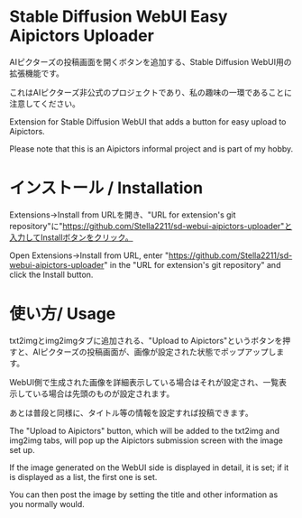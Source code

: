 # Stable Diffusion WebUI Easy Aipictors Uploader
AIピクターズの投稿画面を開くボタンを追加する、Stable Diffusion WebUI用の拡張機能です。

これはAIピクターズ非公式のプロジェクトであり、私の趣味の一環であることに注意してください。

Extension for Stable Diffusion WebUI that adds a button for easy upload to Aipictors.

Please note that this is an Aipictors informal project and is part of my hobby.

# インストール / Installation
Extensions→Install from URLを開き、"URL for extension's git repository"に"https://github.com/Stella2211/sd-webui-aipictors-uploader"と入力してInstallボタンをクリック。

Open Extensions→Install from URL, enter "https://github.com/Stella2211/sd-webui-aipictors-uploader" in the "URL for extension's git repository" and click the Install button.

# 使い方/ Usage
txt2imgとimg2imgタブに追加される、"Upload to Aipictors"というボタンを押すと、AIピクターズの投稿画面が、画像が設定された状態でポップアップします。

WebUI側で生成された画像を詳細表示している場合はそれが設定され、一覧表示している場合は先頭のものが設定されます。

あとは普段と同様に、タイトル等の情報を設定すれば投稿できます。

The "Upload to Aipictors" button, which will be added to the txt2img and img2img tabs, will pop up the Aipictors submission screen with the image set up.

If the image generated on the WebUI side is displayed in detail, it is set; if it is displayed as a list, the first one is set.

You can then post the image by setting the title and other information as you normally would.